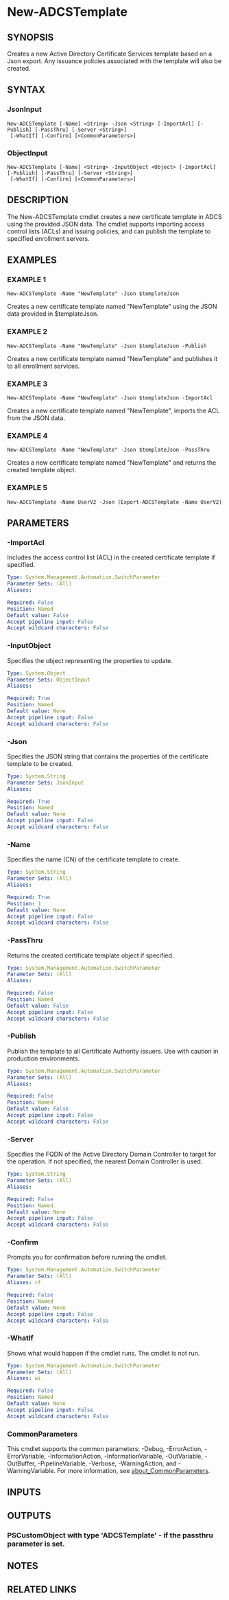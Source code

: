 ﻿---
external help file: PSADCSToolkit-help.xml
Module Name: PSADCSToolkit
online version:
schema: 2.0.0
---

# New-ADCSTemplate

## SYNOPSIS
Creates a new Active Directory Certificate Services template based on a Json export.
Any issuance policies associated with the template will also be created.

## SYNTAX

### JsonInput
```
New-ADCSTemplate [-Name] <String> -Json <String> [-ImportAcl] [-Publish] [-PassThru] [-Server <String>]
 [-WhatIf] [-Confirm] [<CommonParameters>]
```

### ObjectInput
```
New-ADCSTemplate [-Name] <String> -InputObject <Object> [-ImportAcl] [-Publish] [-PassThru] [-Server <String>]
 [-WhatIf] [-Confirm] [<CommonParameters>]
```

## DESCRIPTION
The New-ADCSTemplate cmdlet creates a new certificate template in ADCS using the provided JSON data.
The cmdlet supports importing access control lists (ACLs) and issuing policies, and can publish the template to specified enrollment servers.

## EXAMPLES

### EXAMPLE 1
```
New-ADCSTemplate -Name "NewTemplate" -Json $templateJson
```

Creates a new certificate template named "NewTemplate" using the JSON data provided in $templateJson.

### EXAMPLE 2
```
New-ADCSTemplate -Name "NewTemplate" -Json $templateJson -Publish
```

Creates a new certificate template named "NewTemplate" and publishes it to all enrollment services.

### EXAMPLE 3
```
New-ADCSTemplate -Name "NewTemplate" -Json $templateJson -ImportAcl
```

Creates a new certificate template named "NewTemplate", imports the ACL from the JSON data.

### EXAMPLE 4
```
New-ADCSTemplate -Name "NewTemplate" -Json $templateJson -PassThru
```

Creates a new certificate template named "NewTemplate" and returns the created template object.

### EXAMPLE 5
```
New-ADCSTemplate -Name UserV2 -Json (Export-ADCSTemplate -Name UserV2)
```

## PARAMETERS

### -ImportAcl
Includes the access control list (ACL) in the created certificate template if specified.

```yaml
Type: System.Management.Automation.SwitchParameter
Parameter Sets: (All)
Aliases:

Required: False
Position: Named
Default value: False
Accept pipeline input: False
Accept wildcard characters: False
```

### -InputObject
Specifies the object representing the properties to update.

```yaml
Type: System.Object
Parameter Sets: ObjectInput
Aliases:

Required: True
Position: Named
Default value: None
Accept pipeline input: False
Accept wildcard characters: False
```

### -Json
Specifies the JSON string that contains the properties of the certificate template to be created.

```yaml
Type: System.String
Parameter Sets: JsonInput
Aliases:

Required: True
Position: Named
Default value: None
Accept pipeline input: False
Accept wildcard characters: False
```

### -Name
Specifies the name (CN) of the certificate template to create.

```yaml
Type: System.String
Parameter Sets: (All)
Aliases:

Required: True
Position: 1
Default value: None
Accept pipeline input: False
Accept wildcard characters: False
```

### -PassThru
Returns the created certificate template object if specified.

```yaml
Type: System.Management.Automation.SwitchParameter
Parameter Sets: (All)
Aliases:

Required: False
Position: Named
Default value: False
Accept pipeline input: False
Accept wildcard characters: False
```

### -Publish
Publish the template to all Certificate Authority issuers.
Use with caution in production environments.

```yaml
Type: System.Management.Automation.SwitchParameter
Parameter Sets: (All)
Aliases:

Required: False
Position: Named
Default value: False
Accept pipeline input: False
Accept wildcard characters: False
```

### -Server
Specifies the FQDN of the Active Directory Domain Controller to target for the operation.
If not specified, the nearest Domain Controller is used.

```yaml
Type: System.String
Parameter Sets: (All)
Aliases:

Required: False
Position: Named
Default value: None
Accept pipeline input: False
Accept wildcard characters: False
```

### -Confirm
Prompts you for confirmation before running the cmdlet.

```yaml
Type: System.Management.Automation.SwitchParameter
Parameter Sets: (All)
Aliases: cf

Required: False
Position: Named
Default value: None
Accept pipeline input: False
Accept wildcard characters: False
```

### -WhatIf
Shows what would happen if the cmdlet runs.
The cmdlet is not run.

```yaml
Type: System.Management.Automation.SwitchParameter
Parameter Sets: (All)
Aliases: wi

Required: False
Position: Named
Default value: None
Accept pipeline input: False
Accept wildcard characters: False
```

### CommonParameters
This cmdlet supports the common parameters: -Debug, -ErrorAction, -ErrorVariable, -InformationAction, -InformationVariable, -OutVariable, -OutBuffer, -PipelineVariable, -Verbose, -WarningAction, and -WarningVariable. For more information, see [about_CommonParameters](http://go.microsoft.com/fwlink/?LinkID=113216).

## INPUTS

## OUTPUTS

### PSCustomObject with type 'ADCSTemplate' - if the passthru parameter is set.
## NOTES

## RELATED LINKS

